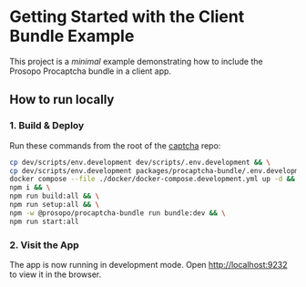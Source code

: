 # Getting Started with the Client Bundle Example

This project is a _minimal_ example demonstrating how to include the Prosopo Procaptcha bundle in a client app.

## How to run locally

### 1. Build & Deploy

Run these commands from the root of the [captcha](https://github.com/prosopo/captcha) repo:

```bash
cp dev/scripts/env.development dev/scripts/.env.development && \
cp dev/scripts/env.development packages/procaptcha-bundle/.env.development && \
docker compose --file ./docker/docker-compose.development.yml up -d && \
npm i && \
npm run build:all && \
npm run setup:all && \
npm -w @prosopo/procaptcha-bundle run bundle:dev && \
npm run start:all
```

### 2. Visit the App

The app is now running in development mode. Open [http://localhost:9232](http://localhost:9232) to view it in the
browser.
